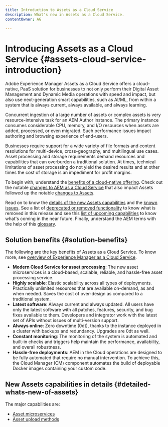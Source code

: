 ```yaml
---
title: Introduction to Assets as a Cloud Service
description: What's new in Assets as a Cloud Service.
contentOwner: AG

---
```


# Introducing Assets as a Cloud Service {#assets-cloud-service-introduction}

<!-- Need review info from gklebus -->

Adobe Experience Manager Assets as a Cloud Service offers a cloud-native, PaaS solution for businesses to not only perform their Digital Asset Management and Dynamic Media operations with speed and impact, but also use next-generation smart capabilities, such as AI/ML, from within a system that is always current, always available, and always learning.

Concurrent ingestion of a large number of assets or complex assets is very resource-intensive task for an AEM Author instance. The primary instance consumes considerable CPU, memory, and I/O resources when assets are added, processed, or even migrated. Such performance issues impact authoring and browsing experience of end-users.

Businesses require support for a wide variety of file formats and content resolutions for multi-device, cross-geography, and multilingual use cases. Asset processing and storage requirements demand resources and capabilities that can overburden a traditional solution. At times, technical limitations of asset processing do not yield the desired results and at other times the cost of storage is an impediment for profit margins.

To begin with, understand the [benefits of a cloud-native offering](#solution-benefits). Check out the notable [changes to AEM as a Cloud Service](/help/release-notes/aem-cloud-changes.md) that also impact Assets followed up the notable [changes to Assets](/help/assets/assets-cloud-changes.md).

Read on to know the [details of the new Assets capabilities](#detailed-whats-new-of-assets) and the [known issues](/help/release-notes/known-issues.md). See a list of [deprecated or removed functionality](/help/release-notes/deprecated-removed-features.md) to know what is removed in this release and see this [list of upcoming capabilities](/help/release-notes/known-issues.md#upcoming-assets-capabilities) to know what's coming in the near future. Finally, understand the AEM terms with the help of this [glossary](/help/overview/terminology.md).

## Solution benefits {#solution-benefits}

The following are the key benefits of Assets as a Cloud Service. To know more, see [overview of Experience Manager as a Cloud Service](/help/overview/introduction.md).

* **Modern Cloud Service for asset processing**: The new asset microservices is a cloud-based, scalable, reliable, and hassle-free asset processing service.
* **Highly scalable**: Elastic scalability across all types of deployments. Practically unlimited resources that are available on-demand, as and when needed. Saves the cost of over-design as compared to a traditional system.
* **Latest software**: Always current and always updated. All users have only the latest software with all patches, features, security, and bug fixes available to them. Developers and integrator work with the latest set of APIs without issues of multi-version support.
* **Always online**: Zero downtime (0dt), thanks to the instance deployed in a cluster with backups and redundancy. Upgrades are 0dt as well.
* **Constant monitoring**: The monitoring of the system is automated and built-in checks and triggers help maintain the performance, availability, and overall robustness.
* **Hassle-free deployments**: AEM in the Cloud operations are designed to be fully automated that require no manual intervention. To achieve this, the Cloud Manager (CM) component automates the build of deployable Docker images containing your custom code.

## New Assets capabilities in details {#detailed-whats-new-of-assets}

The major capabilities are:

* [Asset microservices](/help/assets/asset-microservices-overview.md)
* [Asset upload methods](/help/assets/add-assets.md)
